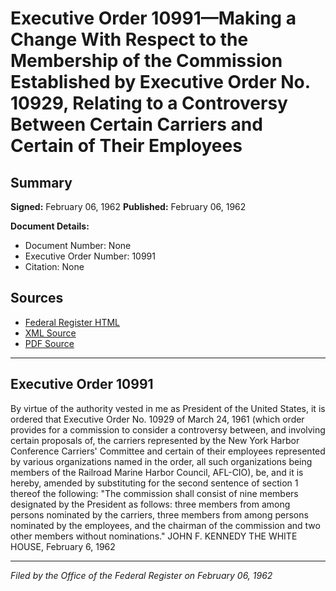 # Executive Order 10991—Making a Change With Respect to the Membership of the Commission Established by Executive Order No. 10929, Relating to a Controversy Between Certain Carriers and Certain of Their Employees

## Summary

**Signed:** February 06, 1962
**Published:** February 06, 1962

**Document Details:**
- Document Number: None
- Executive Order Number: 10991
- Citation: None

## Sources
- [Federal Register HTML](https://www.presidency.ucsb.edu/documents/executive-order-10991-making-change-with-respect-the-membership-the-commission-established)
- [XML Source](None)
- [PDF Source](None)

---

## Executive Order 10991

By virtue of the authority vested in me as President of the United States, it is ordered that Executive Order No. 10929 of March 24, 1961 (which order provides for a commission to consider a controversy between, and involving certain proposals of, the carriers represented by the New York Harbor Conference Carriers' Committee and certain of their employees represented by various organizations named in the order, all such organizations being members of the Railroad Marine Harbor Council, AFL-CIO), be, and it is hereby, amended by substituting for the second sentence of section 1 thereof the following:
"The commission shall consist of nine members designated by the President as follows: three members from among persons nominated by the carriers, three members from among persons nominated by the employees, and the chairman of the commission and two other members without nominations."
JOHN F. KENNEDY
THE WHITE HOUSE,
February 6, 1962

---

*Filed by the Office of the Federal Register on February 06, 1962*
